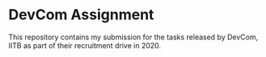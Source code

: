 # DevCom Assignment

This repository contains my submission for the tasks released by DevCom, IITB as part of their recruitment drive in 2020.
